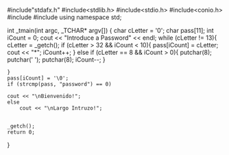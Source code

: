 #include"stdafx.h"
#include<stdlib.h>
#include<stdio.h>
#include<conio.h>
#include<iostream>
#include<string>
using namespace std;


int	_tmain(int argc, _TCHAR* argv[])
{
	char cLetter = '0';
	char pass[11];
	int iCount = 0;
	cout << "Introduce a Password" << endl;
	while (cLetter != 13){
		cLetter = _getch();
		if (cLetter > 32 && iCount < 10){
			pass[iCount] = cLetter;
			cout << "*";
			iCount++;
		}
		else
			if (cLetter == 8 && iCount > 0){
				putchar(8);
				putchar(' ');
				putchar(8);
				iCount--;
			}

	}
	pass[iCount] = '\0';
	if (strcmp(pass, "password") == 0)
	
	cout << "\nBienvenido!";
	else
		cout << "\nLargo Intruzo!";
		

	_getch();
	return 0;
}
